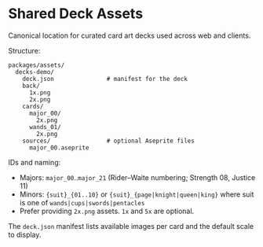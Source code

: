 # Shared Deck Assets

Canonical location for curated card art decks used across web and clients.

Structure:

```
packages/assets/
  decks-demo/
    deck.json               # manifest for the deck
    back/
      1x.png
      2x.png
    cards/
      major_00/
        2x.png
      wands_01/
        2x.png
    sources/                # optional Aseprite files
      major_00.aseprite
```

IDs and naming:

- Majors: `major_00`..`major_21` (Rider–Waite numbering; Strength 08, Justice 11)
- Minors: `{suit}_{01..10}` or `{suit}_{page|knight|queen|king}` where suit is one of `wands|cups|swords|pentacles`
- Prefer providing `2x.png` assets. `1x` and `5x` are optional.

The `deck.json` manifest lists available images per card and the default scale to display.



